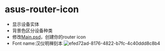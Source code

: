 # asus-router-icon
- 显示设备实体
- 背景色区分设备种类
- 修改[Main.psd](url)，创建你的router icon
- Font name:汉仪明禅刻本
![efed72ad-8176-4822-b7fc-4c40ddd8c8b4](https://user-images.githubusercontent.com/53036366/210687081-3010b234-2a0d-4fcb-82c5-2f4a71af37ba.png)
